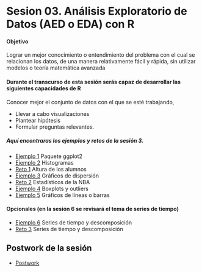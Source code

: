 # Sesion 03.  Análisis Exploratorio de Datos (AED o EDA) con R

#### Objetivo
Lograr un mejor conocimiento o entendimiento del problema con el cual se relacionan los datos, de una manera relativamente fácil y rápida, sin utilizar modelos o teoría matemática avanzada

#### Durante el transcurso de esta sesión serás capaz de desarrollar las siguientes capacidades de R 

Conocer mejor el conjunto de datos con el que se esté trabajando, 
- Llevar a cabo visualizaciones
- Plantear hipótesis 
- Formular preguntas relevantes.  

##### Aquí encontraras los ejemplos y retos de la sesión 3.

- [Ejemplo 1](https://github.com/beduExpert/Programacion-con-R-Santander/tree/master/Sesion-03/Ejemplo-01) Paquete ggplot2
- [Ejemplo 2](https://github.com/beduExpert/Programacion-con-R-Santander/tree/master/Sesion-03/Ejemplo-02) Histogramas
- [Reto 1](https://github.com/beduExpert/Programacion-con-R-Santander/tree/master/Sesion-03/Reto-01) Altura de los alumnos
- [Ejemplo 3](https://github.com/beduExpert/Programacion-con-R-Santander/tree/master/Sesion-03/Ejemplo-03) Gráficos de dispersión
- [Reto 2](https://github.com/beduExpert/Programacion-con-R-Santander/tree/master/Sesion-03/Reto-02) Estadísticos de la NBA
- [Ejemplo 4](https://github.com/beduExpert/Programacion-con-R-Santander/tree/master/Sesion-03/Ejemplo-04) Boxplots y outliers
- [Ejemplo 5](https://github.com/beduExpert/Programacion-con-R-Santander/tree/master/Sesion-03/Ejemplo-05) Gráficos de líneas o barras

#### Opcionales (en la sesión 6 se revisará el tema de series de tiempo)

- [Ejemplo 6](https://github.com/beduExpert/Programacion-con-R-Santander/tree/master/Sesion-03/Ejemplo-06) Series de tiempo y descomposición
- [Reto 3](https://github.com/beduExpert/Programacion-con-R-Santander/tree/master/Sesion-03/Reto-03) Series de tiempo y descomposición

## Postwork de la sesión

- [Postwork](https://github.com/beduExpert/Programacion-con-R-Santander/tree/master/Sesion-03/Postwork)

